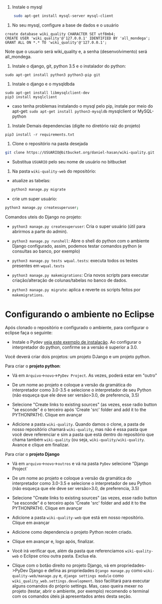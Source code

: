 


1. Instale o mysql
```bash
    sudo apt-get install mysql-server mysql-client
```

1. No seu mysql, configure a base de dados e o usuário

```
create database wiki_quality CHARACTER SET utf8mb4;
CREATE USER 'wiki_quality'@'127.0.0.1' IDENTIFIED BY 'all_mondega';
GRANT ALL ON *.* TO 'wiki_quality'@'127.0.0.1';
```
Note que o usuario será wiki_quality e, a senha (desenvolvimento) será all_mondega.

1. Instale o django, git, python 3.5 e o instalador do python:
```
sudo apt-get install python3 python3-pip git
```
1. Instale o django e o mysqldbda

```
sudo apt-get install libmysqlclient-dev
pip3 install mysqlclient
```
  - caso tenha problemas instalando o mysql pelo pip, instale por meio do apt-get: `sudo apt-get install python3-mysqldb`
mysqlclient or MySQL-python
1. Instale Demais dependencias (digite no diretório raiz do projeto)
```
pip3 install -r requirements.txt
```
1. Clone o repositório na pasta desejada
```bash
git clone https://USUARIO@bitbucket.org/daniel-hasan/wiki-quality.git
```
  - Substitua `USUARIO` pelo seu nome de usuário no bitbucket
  
1. Na pasta  `wiki-quality-web`  do repositório:

  - atualize as tabelas:
```bash
   python3 manage.py migrate
```    
  - crie um super usuário:
```bash
python3 manage.py createsuperuser;
```

Comandos uteis do Django no projeto: 

- `python3 manage.py createsuperuser`: Cria o super usuário (útil para abrirmos a parte do admin). 

- `python3 manage.py runshell`: Abre o shell do python com o ambiente Django configurado, assim, podemos testar comandos python (e consultas ao banco, por exemplo)

- `python3 manage.py tests wqual.tests`: executa todos os testes presentes em `wqual.tests`

- `python3 manage.py makemigrations`: Cria novos scripts para executar criação/alteração de colunas/tabelas  no banco de dados.

- `python3 manage.py migrate`: aplica e reverte os scripts feitos por `makemigrations`.



# Configurando o ambiente no Eclipse

Após clonado o repositório e configurado o ambiente, para configurar o eclipse faça o seguinte:

- Instale o Pydev [veja este exemplo de instalação](http://www.vogella.com/tutorials/Python/article.html). Ao configurar o interpretador do python, confirme se a versão é superior a 3.0. 


Você deverá criar dois projetos: um projeto DJango e um projeto python. 

Para criar o **projeto python**: 

- Vá em `Arquivo`->`novo`->`PyDev Project`. As vezes, poderá estar em "outro"

- De um nome ao projeto e coloque a versão da gramática do interpretador como 3.0-3.5 e selecione o interpretador de seu Python (não esqueça que ele deve ser versão>3.0, de preferencia, 3.5)

- Selecione "Create links to existing sources" (as vezes, esse radio button "se esconde" é o terceiro após 'Create 'src' folder and add it to the PYTHONPATH). Clique em avançar

- Adicione a pasta `wiki-quality`. Quando damos o clone, a pasta de nosso repositório chamará `wiki-quality`, mas não é essa pasta que você deve referenciar e sim a pasta que está dentro do repositório que chama também `wiki-quality` (ou seja, `wiki-quality/wiki-quality`. Avance e clique em finalizar.

Para criar o **projeto Django** 

- Vá em `arquivo`->`novo`->`outros` e vá na pasta `PyDev` selecione "Django Project`
- De um nome ao projeto e coloque a versão da gramática do interpretador como 3.0-3.5 e selecione o interpretador de seu Python (não esqueça que ele deve ser versão>3.0, de preferencia, 3.5)
- Selecione "Create links to existing sources" (as vezes, esse radio button "se esconde" é o terceiro após 'Create 'src' folder and add it to the PYTHONPATH). Clique em avançar

- Adicione a pasta `wiki-quality-web` que está em nosso repositório. Clique em avançar

- Adicione como dependencia o projeto Python recém criado.

- Clique em avançar e, logo após, finalizar.

- Você irá verificar que, além da pasta que referenciamos `wiki-quality-web` o Eclipse criou outra pasta. Exclua ela.

- Clique com o botão direito no projeto Django, vá em propriedades->PyDev Django e defina as propriedades `Django manage.py` como `wiki-quality-web/manage.py` e, `django settings module` como `wiki_quality_web.settings.development`. Isso facilitará para executar alguns comandos do próprio settings. Mas, caso queira mexer no projeto (testar, abrir o ambiente, por exemplo) recomendo o terminal com os comandos úteis já apresentados antes desta seção. 




